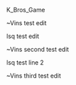 K_Bros_Game

~Vins test edit

Isq test edit

~Vins second test edit

Isq test  line 2

~Vins third test edit